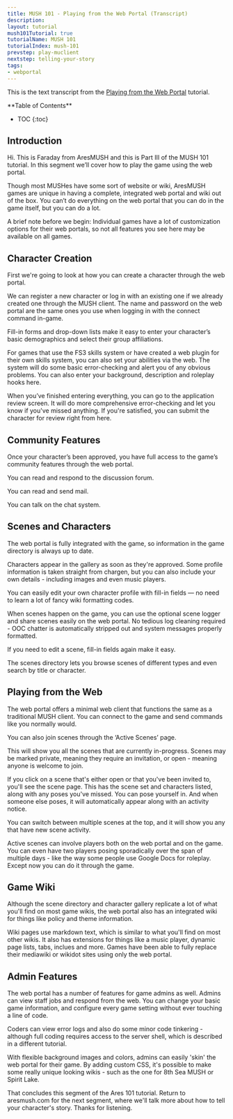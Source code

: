 ```yaml
---
title: MUSH 101 - Playing from the Web Portal (Transcript)
description: 
layout: tutorial
mush101Tutorial: true
tutorialName: MUSH 101
tutorialIndex: mush-101
prevstep: play-muclient
nextstep: telling-your-story
tags:
- webportal
---
```


This is the text transcript from the [Playing from the Web Portal](/mush-101/play-webportal.html) tutorial.

<div id="inline_toc" markdown="1">
**Table of Contents**

* TOC
{:toc}
</div>

## Introduction

Hi.  This is Faraday from AresMUSH and this is Part III of the MUSH 101 tutorial.  In this segment we’ll cover how to play the game using the web portal.

Though most MUSHes have some sort of website or wiki, AresMUSH games are unique in having a complete, integrated web portal and wiki out of the box.   You can’t do everything on the web portal that you can do in the game itself, but you can do a lot. 

A brief note before we begin: Individual games have a lot of customization options for their web portals, so not all features you see here may be available on all games.

## Character Creation

First we're going to look at how you can create a character through the web portal.

We can register a new character or log in with an existing one if we already created one through the MUSH client.  The name and password on the web portal are the same ones you use when logging in with the connect command in-game.

Fill-in forms and drop-down lists make it easy to enter your character’s basic demographics and select their group affiliations.

For games that use the FS3 skills system or have created a web plugin for their own skills system, you can also set your abilities via the web.  The system will do some basic error-checking and alert you of any obvious problems.  You can also enter your background, description and roleplay hooks here. 

When you’ve finished entering everything, you can  go to the application review screen.  It will do more comprehensive error-checking and let you know if you've missed anything.  If you're satisfied, you can submit the character for review right from here.

## Community Features

Once your character’s been approved, you have full access to the game’s community features through the web portal.  

You can read and respond to the discussion forum.

You can read and send mail.

You can talk on the chat system.

## Scenes and Characters

The web portal is fully integrated with the game, so information in the game directory is always up to date.

Characters appear in the gallery as soon as they're approved.  Some profile information is taken straight from chargen, but you can also include your own details - including images and even music players.

You can easily edit your own character profile with fill-in fields — no need to learn a lot of fancy wiki formatting codes.

When scenes happen on the game,  you can use the optional scene logger and share scenes easily on the web portal.  No tedious log cleaning required - OOC chatter is automatically stripped out and system messages properly formatted.

If you need to edit a scene, fill-in fields again make it easy.

The scenes directory lets you browse scenes of different types and even search by title or character.

## Playing from the Web

The web portal offers a minimal web client that functions the same as a traditional MUSH client.   You can connect to the game and send commands like you normally would.

You can also join scenes through the ‘Active Scenes’ page.  

This will show you all the scenes that are currently in-progress.  Scenes may be marked private, meaning they require an invitation, or open - meaning anyone is welcome to join.

If you click on a scene that's either open or that you've been invited to, you'll see the scene page.  This has the scene set and characters listed, along with any poses you've missed.   You can pose yourself in.   And when someone else poses, it will automatically appear along with an activity notice.

You can switch between multiple scenes at the top, and it will show you any that have new scene activity.  

Active scenes can involve players both on the web portal and on the game.  You can even have two players posing sporadically over the span of multiple days - like the way some people use Google Docs for roleplay.  Except now you can do it through the game.


## Game Wiki

Although the scene directory and character gallery replicate a lot of what you'll find on most game wikis, the web portal also has an integrated wiki for things like policy and theme information.

Wiki pages use markdown text, which is similar to what you'll find on most other wikis.  It also has extensions for things like a music player, dynamic page lists, tabs, inclues and more.   Games have been able to fully replace their mediawiki or wikidot sites using only the web portal.

## Admin Features

The web portal has a number of features for game admins as well.  Admins can view staff jobs and respond from the web.  You can change your basic game information, and configure every game setting without ever touching a line of code.

Coders can view error logs and also do some minor code tinkering - although full coding requires access to the server shell, which is described in a different tutorial.

With flexible background images and colors, admins can easily 'skin' the web portal for their game.  By adding custom CSS, it's possible to make some really unique looking wikis - such as the one for 8th Sea MUSH or Spirit Lake.

That concludes this segment of the Ares 101 tutorial.  Return to aresmush.com for the next segment, where we'll talk more about how to tell your character's story.  Thanks for listening.


